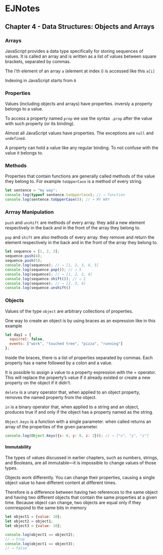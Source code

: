 # EJNotes

## Chapter 4 - Data Structures: Objects and Arrays

### Arrays

JavaScript provides a data type specifically for storing sequences of values. 
It is called an array and is written as a list of values between square brackets, separated by commas.

The i'th element of an array `a` (element at index i) is accessed like this `a[i]`

Indexing in JavaScript starts from `0`

### Properties

Values (including objects and arrays) have properties. inversly a property belongs to a value.

To access a property named `prop` we use the syntax `.prop` after the value with such property (or its binding).

Almost all JavaScript values have properties. The exceptions are `null` and `undefined`.

A property can hold a value like any regular binding. To not confuse with the value it belongs to. 

### Methods

Properties that contain functions are generally called methods of the value they belong to. 
For example `toUpperCase` is a method of every string.

```javascript
let sentence = "my way";
console.log(typeof sentence.toUpperCase); // → function
console.log(sentence.toUpperCase()); // → MY WAY
```

### Arrray Manipulation

`push` and `unshift` are methods of every array. 
they add a new element respectively in the back and in the front of the array they belong to.

`pop` and `shift` are also methods of every array. 
they remove and return the element respectively in the back and in the front of the array they belong to.

```javascript
let sequence = [1, 2, 3];
sequence.push(4);
sequence.push(5);
console.log(sequence); // → [1, 2, 3, 4, 5]
console.log(sequence.pop()); // → 5
console.log(sequence); // → [1, 2, 3, 4]
console.log(sequence.shift()); // → 1
console.log(sequence); // → [2, 3, 4]
console.log(sequence.unshift()
```

### Objects

Values of the type `object` are arbitrary collections of properties. 

One way to create an object is by using braces as an expression like in this example

```javascript
let day1 = {
  squirrel: false,
  events: ["work", "touched tree", "pizza", "running"]
};
```

Inside the braces, there is a list of properties separated by commas. Each property has a name followed by a colon and a value.

It is possible to assign a value to a property expression with the = operator. This will replace the property’s value if it already existed or create a new property on the object if it didn’t.

`delete` is a unary operator that, when applied to an object property, removes the named property from the object.

`in` is a binary operator that, when applied to a string and an object, produces true if and only if the object has a property named as the string.

`Object.keys` is a function with a single parameter. when called returns an array of the properties of the given parameter.

```javascript
console.log(Object.keys({x: 0, y: 0, z: 2})); // → ["x", "y", "z"]
```

#### Immutability

The types of values discussed in earlier chapters, such as numbers, strings, and Booleans, are all immutable—it is impossible to change values of those types.

Objects work differently. You can change their properties, causing a single object value to have different content at different times.

Therefore is a difference between having two references to the same object and having two different objects that contain the same properties at a given time. Because object can change, two objects are equal only if they conrrespond to the same bits in memory

```javascript
let object1 = {value: 10};
let object2 = object1;
let object3 = {value: 10};

console.log(object1 == object2);
// → true
console.log(object1 == object3);
// → false
```
